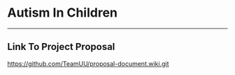 # Autism In Children
***
## Link To Project Proposal
https://github.com/TeamUU/proposal-document.wiki.git


